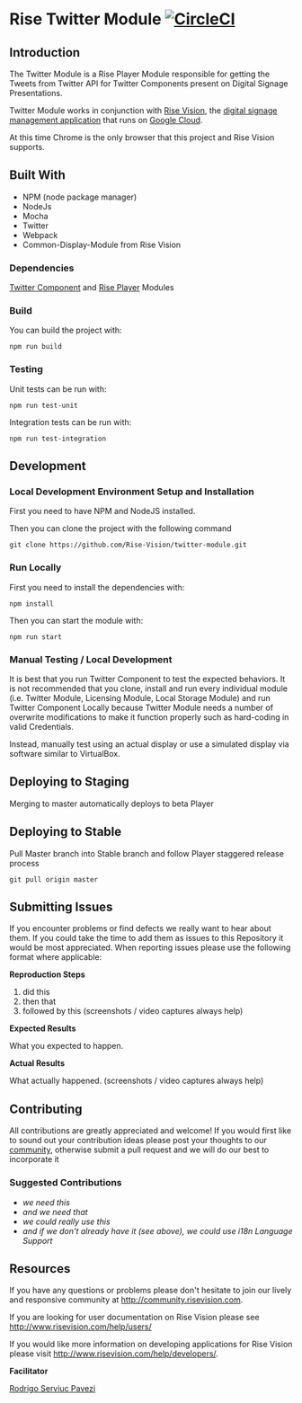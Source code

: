 # Rise Twitter Module [![CircleCI](https://circleci.com/gh/Rise-Vision/twitter-module/tree/master.svg?style=svg)](https://circleci.com/gh/Rise-Vision/twitter-module/tree/master)

## Introduction

The Twitter Module is a Rise Player Module responsible for getting the Tweets from Twitter API for Twitter Components present on Digital Signage Presentations.

Twitter Module works in conjunction with [Rise Vision](http://www.risevision.com), the [digital signage management application](http://apps.risevision.com/) that runs on [Google Cloud](https://cloud.google.com).

At this time Chrome is the only browser that this project and Rise Vision supports.

## Built With
- NPM (node package manager)
- NodeJs
- Mocha
- Twitter
- Webpack
- Common-Display-Module from Rise Vision

### Dependencies
[Twitter Component](https://github.com/Rise-Vision/rise-twitter) and [Rise Player](https://github.com/Rise-Vision/rise-player) Modules

### Build
You can build the project with:
```
npm run build
```

### Testing
Unit tests can be run with:
```
npm run test-unit
```

Integration tests can be run with:
```
npm run test-integration
```

## Development

### Local Development Environment Setup and Installation

First you need to have NPM and NodeJS installed.

Then you can clone the project with the following command
```
git clone https://github.com/Rise-Vision/twitter-module.git
```

### Run Locally
First you need to install the dependencies with:
```
npm install
```

Then you can start the module with:
```
npm run start
```

### Manual Testing / Local Development
It is best that you run Twitter Component to test the expected behaviors. It is not recommended that you clone, install and run every individual module (i.e. Twitter Module, Licensing Module, Local Storage Module) and run Twitter Component Locally because Twitter Module needs a number of overwrite modifications to make it function properly such as hard-coding in valid Credentials.

Instead, manually test using an actual display or use a simulated display via software similar to VirtualBox.

## Deploying to Staging

Merging to master automatically deploys to beta Player

## Deploying to Stable

Pull Master branch into Stable branch and follow Player staggered release process
```
git pull origin master
```

## Submitting Issues
If you encounter problems or find defects we really want to hear about them. If you could take the time to add them as issues to this Repository it would be most appreciated. When reporting issues please use the following format where applicable:

**Reproduction Steps**

1. did this
2. then that
3. followed by this (screenshots / video captures always help)

**Expected Results**

What you expected to happen.

**Actual Results**

What actually happened. (screenshots / video captures always help)

## Contributing
All contributions are greatly appreciated and welcome! If you would first like to sound out your contribution ideas please post your thoughts to our [community](http://community.risevision.com), otherwise submit a pull request and we will do our best to incorporate it

### Suggested Contributions
- *we need this*
- *and we need that*
- *we could really use this*
- *and if we don't already have it (see above), we could use i18n Language Support*

## Resources
If you have any questions or problems please don't hesitate to join our lively and responsive community at http://community.risevision.com.

If you are looking for user documentation on Rise Vision please see http://www.risevision.com/help/users/

If you would like more information on developing applications for Rise Vision please visit http://www.risevision.com/help/developers/.

**Facilitator**

[Rodrigo Serviuc Pavezi](https://github.com/rodrigopavezi "Rodrigo Pavezi")
